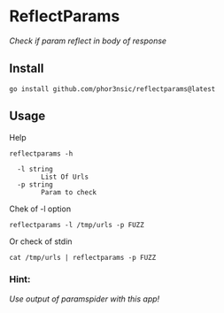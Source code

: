 # ReflectParams

*Check if param reflect in body of response*

## Install

```
go install github.com/phor3nsic/reflectparams@latest
```
## Usage

Help
```
reflectparams -h

  -l string
    	List Of Urls
  -p string
    	Param to check
```

Chek of -l option
```
reflectparams -l /tmp/urls -p FUZZ
```

Or check of stdin

```
cat /tmp/urls | reflectparams -p FUZZ
```

### Hint:

*Use output of paramspider with this app!*
